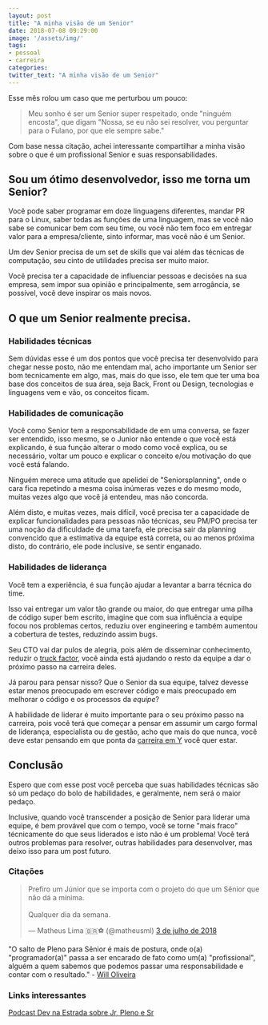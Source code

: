 ```yaml
---
layout: post
title: "A minha visão de um Senior"
date: 2018-07-08 09:29:00
image: '/assets/img/'
tags:
- pessoal
- carreira
categories:
twitter_text: "A minha visão de um Senior"
---
```


Esse mês rolou um caso que me perturbou um pouco:

> Meu sonho é ser um Senior super respeitado, onde "ninguém encosta", que digam "Nossa, se eu não sei resolver, vou perguntar para o Fulano, por que ele sempre sabe."

Com base nessa citação, achei interessante compartilhar a minha visão sobre o que é um profissional Senior e suas responsabilidades.

## Sou um ótimo desenvolvedor, isso me torna um Senior?

Você pode saber programar em doze linguagens diferentes, mandar PR para o Linux, saber todas as funções de uma linguagem, mas se você não sabe se comunicar bem com seu time, ou você não tem foco em entregar valor para a empresa/cliente, sinto informar, mas você não é um Senior.

Um dev Senior precisa de um set de skills que vai além das técnicas de computação, seu cinto de utilidades precisa ser muito maior.

Você precisa ter a capacidade de influenciar pessoas e decisões na sua empresa, sem impor sua opinião e principalmente, sem arrogância, se possível, você deve inspirar os mais novos.

## O que um Senior realmente precisa.

### Habilidades técnicas

Sem dúvidas esse é um dos pontos que você precisa ter desenvolvido para chegar nesse posto, não me entendam mal, acho importante um Senior ser bom tecnicamente em algo, mas, mais do que isso, ele tem que ter uma boa base dos conceitos de sua área, seja Back, Front ou Design, tecnologias e linguagens vem e vão, os conceitos ficam.

### Habilidades de comunicação

Você como Senior tem a responsabilidade de em uma conversa, se fazer ser entendido, isso mesmo, se o Junior não entende o que você está explicando, é sua função alterar o modo como você explica, ou se necessário, voltar um pouco e explicar o conceito e/ou motivação do que você está falando.

Ninguém merece uma atitude que apelidei de "Seniorsplanning", onde o cara fica repetindo a mesma coisa inúmeras vezes e do mesmo modo, muitas vezes algo que você já entendeu, mas não concorda.

Além disto, e muitas vezes, mais difícil, você precisa ter a capacidade de explicar funcionalidades para pessoas não técnicas, seu PM/PO precisa ter uma noção da dificuldade de uma tarefa, ele precisa sair da planning convencido que a estimativa da equipe está correta, ou ao menos próxima disto, do contrário, ele pode inclusive, se sentir enganado.


### Habilidades de liderança

Você tem a experiência, é sua função ajudar a levantar a barra técnica do time.

Isso vai entregar um valor tão grande ou maior, do que entregar uma pilha de código super bem escrito, imagine que com sua influência a equipe focou nos problemas certos, reduziu over engineering e também aumentou a cobertura de testes, reduzindo assim bugs.

Seu CTO vai dar pulos de alegria, pois além de disseminar conhecimento, reduzir o [truck factor](http://www.agileadvice.com/2005/05/15/agilemanagement/truck-factor/), você ainda está ajudando o resto da equipe a dar o próximo passo na carreira deles.

Já parou para pensar nisso? Que o Senior da sua equipe, talvez devesse estar menos preocupado em escrever código e mais preocupado em melhorar o código e os processos da *equipe*?

A habilidade de liderar é muito importante para o seu próximo passo na carreira, pois você terá que começar a pensar em assumir um cargo formal de liderança, especialista ou de gestão, acho que mais do que nunca, você deve estar pensando em que ponta da [carreira em Y](https://www.guiadacarreira.com.br/carreira/o-que-e-carreira-em-y/) você quer estar.


## Conclusão

Espero que com esse post você perceba que suas habilidades técnicas são só um pedaço do bolo de habilidades, e geralmente, nem será o maior pedaço.

Inclusive, quando você transcender a posição de Senior para liderar uma equipe, é bem provável que com o tempo, você se torne "mais fraco" técnicamente do que seus liderados e isto não é um problema! Você terá outros problemas para resolver, outras habilidades para desenvolver, mas deixo isso para um post futuro.


### Citações

<blockquote class="twitter-tweet" data-lang="pt"><p lang="pt" dir="ltr">Prefiro um Júnior que se importa com o projeto do que um Sênior que não dá a mínima.<br><br>Qualquer dia da semana.</p>&mdash; Matheus Lima 🇧🇷⚽ (@matheusml) <a href="https://twitter.com/matheusml/status/1014297535970795521?ref_src=twsrc%5Etfw">3 de julho de 2018</a></blockquote>
<script async src="https://platform.twitter.com/widgets.js" charset="utf-8"></script>

  "O salto de Pleno para Sênior é mais de postura, onde o(a) "programador(a)" passa a ser encarado de fato como um(a) "profissional", alguém a quem sabemos que podemos passar uma responsabilidade e contar com o resultado." - [Will Oliveira](https://twitter.com/w_oliveiras)

### Links interessantes

[Podcast Dev na Estrada sobre Jr, Pleno e Sr](https://devnaestrada.com.br/2015/10/30/devcast-junior-pleno-senior.html)